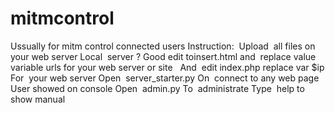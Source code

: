 # mitmcontrol
Ussually for mitm control connected users
Instruction: 
Upload  all files on your web server
Local  server ? Good
edit toinsert.html
and  replace value variable 
urls for your web server or site
 
And  edit index.php replace var $ip
For  your web server
Open  server_starter.py
On  connect to any web page
User showed on console
Open  admin.py 
To  administrate
Type  help to show manual
